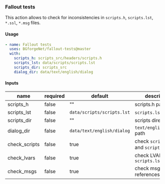 ### Fallout tests

This action allows to check for inconsistencies in `scripts.h`, `scripts.lst`, `*.ssl`, `*.msg` files.

#### Usage

```yaml
- name: Fallout tests
  uses: BGforgeNet/fallout-tests@master
  with:
    scripts_h: scripts_src/headers/scripts.h
    scripts_lst: data/scripts/scripts.lst
    scripts_dir: scripts_src
    dialog_dir: data/text/english/dialog
```

#### Inputs

| name          | required | default                    | description                         |
| ------------- | -------- | -------------------------- | ----------------------------------- |
| scripts_h     | false    | ""                         | scripts.h path                      |
| scripts_lst   | false    | `data/scripts/scripts.lst` | `scripts.lst` path                  |
| scripts_dir   | false    | ""                         | scripts directory                   |
| dialog_dir    | false    | `data/text/english/dialog` | `text/english/dialog` path          |
| check_scripts | false    | true                       | check `scripts.h` and `scripts.lst` |
| check_lvars   | false    | true                       | check LVARs vs `scripts.lst`        |
| check_msgs    | false    | true                       | check msg references in scripts     |
